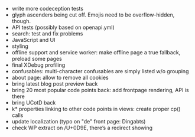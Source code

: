 * write more codeception tests
* glyph ascenders being cut off. Emojis need to be overflow-hidden, though.
* API tests (possibly based on openapi.yml)
* search: test and fix problems
* JavaScript and UI
* styling
* offline support and service worker: make offline page a true fallback, preload some pages
* final XDebug profiling
* confusables: multi-character confusables are simply listed w/o grouping
* about page: allow to remove all cookies
* bring latest blog post preview back
* bring 20 most popular code points back: add frontpage rendering, API is there
* bring UCotD back
* k* properties linking to other code points in views: create proper cp() calls
* update localization (typo on "de" front page: Dingabts)
* check WP extract on /U+0D9E, there’s a redirect showing
